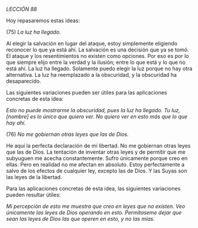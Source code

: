 *LECCIÓN 88*

Hoy repasaremos estas ideas:

(75) *La luz ha llegado.*

Al elegir la salvación en lugar del ataque, estoy simplemente eligiendo reconocer lo que ya está ahí. La salvación es una decisión que ya se tomó. El ataque y los resentimientos no existen como opciones. Por eso es por lo que siempre elijo entre la verdad y la ilusión; entre lo que está y lo que no está ahí. La luz ha llegado. Solamente puedo elegir la luz porque no hay otra alternativa. La luz ha reemplazado a la obscuridad, y la obscuridad ha desaparecido.

Las siguientes variaciones pueden ser útiles para las aplicaciones concretas de esta idea:

_Esto no puede mostrarme la obscuridad, pues la luz ha llegado._
_Tu luz, [nombre] es lo único que quiero ver._
_No quiero ver en esto más que lo que hay ahí._


(76) *No me gobiernan otras leyes que las de Dios.*

He aquí la perfecta declaración de mi libertad. No me gobiernan otras leyes que las de Dios. La tentación de inventar otras leyes y de permitir que me subyuguen me acecha constantemente. Sufro únicamente porque creo en ellas. Pero en realidad no me afectan en absoluto. Estoy perfectamente a salvo de los efectos de cualquier ley, excepto las de Dios. Y las Suyas son las leyes de la libertad.

Para las aplicaciones concretas de esta idea, las siguientes variaciones pueden resultar útiles:

_Mi percepción de esto me muestra que creo en leyes que no existen._
_Veo únicamente las leyes de Dios operando en esto._
_Permítaseme dejar que sean las leyes de Dios las que operen en esto, y no las mías._